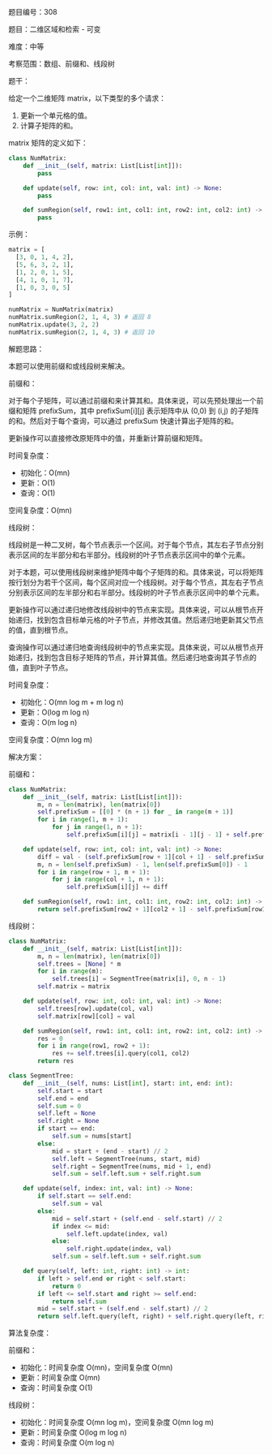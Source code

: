 题目编号：308

题目：二维区域和检索 - 可变

难度：中等

考察范围：数组、前缀和、线段树

题干：

给定一个二维矩阵 matrix，以下类型的多个请求：

1. 更新一个单元格的值。
2. 计算子矩阵的和。

matrix 矩阵的定义如下：

```python
class NumMatrix:
    def __init__(self, matrix: List[List[int]]):
        pass

    def update(self, row: int, col: int, val: int) -> None:
        pass

    def sumRegion(self, row1: int, col1: int, row2: int, col2: int) -> int:
        pass
```

示例：

```python
matrix = [
  [3, 0, 1, 4, 2],
  [5, 6, 3, 2, 1],
  [1, 2, 0, 1, 5],
  [4, 1, 0, 1, 7],
  [1, 0, 3, 0, 5]
]

numMatrix = NumMatrix(matrix)
numMatrix.sumRegion(2, 1, 4, 3) # 返回 8
numMatrix.update(3, 2, 2)
numMatrix.sumRegion(2, 1, 4, 3) # 返回 10
```

解题思路：

本题可以使用前缀和或线段树来解决。

前缀和：

对于每个子矩阵，可以通过前缀和来计算其和。具体来说，可以先预处理出一个前缀和矩阵 prefixSum，其中 prefixSum[i][j] 表示矩阵中从 (0,0) 到 (i,j) 的子矩阵的和。然后对于每个查询，可以通过 prefixSum 快速计算出子矩阵的和。

更新操作可以直接修改原矩阵中的值，并重新计算前缀和矩阵。

时间复杂度：

- 初始化：O(mn)
- 更新：O(1)
- 查询：O(1)

空间复杂度：O(mn)

线段树：

线段树是一种二叉树，每个节点表示一个区间。对于每个节点，其左右子节点分别表示区间的左半部分和右半部分。线段树的叶子节点表示区间中的单个元素。

对于本题，可以使用线段树来维护矩阵中每个子矩阵的和。具体来说，可以将矩阵按行划分为若干个区间，每个区间对应一个线段树。对于每个节点，其左右子节点分别表示区间的左半部分和右半部分。线段树的叶子节点表示区间中的单个元素。

更新操作可以通过递归地修改线段树中的节点来实现。具体来说，可以从根节点开始递归，找到包含目标单元格的叶子节点，并修改其值。然后递归地更新其父节点的值，直到根节点。

查询操作可以通过递归地查询线段树中的节点来实现。具体来说，可以从根节点开始递归，找到包含目标子矩阵的节点，并计算其值。然后递归地查询其子节点的值，直到叶子节点。

时间复杂度：

- 初始化：O(mn log m + m log n)
- 更新：O(log m log n)
- 查询：O(m log n)

空间复杂度：O(mn log m)

解决方案：

前缀和：

```python
class NumMatrix:
    def __init__(self, matrix: List[List[int]]):
        m, n = len(matrix), len(matrix[0])
        self.prefixSum = [[0] * (n + 1) for _ in range(m + 1)]
        for i in range(1, m + 1):
            for j in range(1, n + 1):
                self.prefixSum[i][j] = matrix[i - 1][j - 1] + self.prefixSum[i - 1][j] + self.prefixSum[i][j - 1] - self.prefixSum[i - 1][j - 1]

    def update(self, row: int, col: int, val: int) -> None:
        diff = val - (self.prefixSum[row + 1][col + 1] - self.prefixSum[row][col + 1] - self.prefixSum[row + 1][col] + self.prefixSum[row][col])
        m, n = len(self.prefixSum) - 1, len(self.prefixSum[0]) - 1
        for i in range(row + 1, m + 1):
            for j in range(col + 1, n + 1):
                self.prefixSum[i][j] += diff

    def sumRegion(self, row1: int, col1: int, row2: int, col2: int) -> int:
        return self.prefixSum[row2 + 1][col2 + 1] - self.prefixSum[row1][col2 + 1] - self.prefixSum[row2 + 1][col1] + self.prefixSum[row1][col1]
```

线段树：

```python
class NumMatrix:
    def __init__(self, matrix: List[List[int]]):
        m, n = len(matrix), len(matrix[0])
        self.trees = [None] * m
        for i in range(m):
            self.trees[i] = SegmentTree(matrix[i], 0, n - 1)
        self.matrix = matrix

    def update(self, row: int, col: int, val: int) -> None:
        self.trees[row].update(col, val)
        self.matrix[row][col] = val

    def sumRegion(self, row1: int, col1: int, row2: int, col2: int) -> int:
        res = 0
        for i in range(row1, row2 + 1):
            res += self.trees[i].query(col1, col2)
        return res

class SegmentTree:
    def __init__(self, nums: List[int], start: int, end: int):
        self.start = start
        self.end = end
        self.sum = 0
        self.left = None
        self.right = None
        if start == end:
            self.sum = nums[start]
        else:
            mid = start + (end - start) // 2
            self.left = SegmentTree(nums, start, mid)
            self.right = SegmentTree(nums, mid + 1, end)
            self.sum = self.left.sum + self.right.sum

    def update(self, index: int, val: int) -> None:
        if self.start == self.end:
            self.sum = val
        else:
            mid = self.start + (self.end - self.start) // 2
            if index <= mid:
                self.left.update(index, val)
            else:
                self.right.update(index, val)
            self.sum = self.left.sum + self.right.sum

    def query(self, left: int, right: int) -> int:
        if left > self.end or right < self.start:
            return 0
        if left <= self.start and right >= self.end:
            return self.sum
        mid = self.start + (self.end - self.start) // 2
        return self.left.query(left, right) + self.right.query(left, right)
```

算法复杂度：

前缀和：

- 初始化：时间复杂度 O(mn)，空间复杂度 O(mn)
- 更新：时间复杂度 O(mn)
- 查询：时间复杂度 O(1)

线段树：

- 初始化：时间复杂度 O(mn log m)，空间复杂度 O(mn log m)
- 更新：时间复杂度 O(log m log n)
- 查询：时间复杂度 O(m log n)